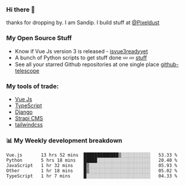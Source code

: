 ### Hi there 👋

thanks for dropping by.
I am Sandip. I build stuff at [@Pixeldust](github.com/pixeldust-in/)

###  **My Open Source Stuff**

 - Know if Vue Js version 3 is released -  [isvue3readyyet](https://github.com/sandiprb/isvue3readyyet)
 - A bunch of Python scripts to get stuff done 💤 💤 [stuff](https://github.com/sandiprb/stuff)
 - See all your starred Github repositories at one single place [github-telescope](https://github.com/sandiprb/github-telescope)



###  **My tools of trade:**
 - [Vue Js](https://github.com/vuejs/vue/)
 - [TypeScript](https://github.com/microsoft/TypeScript)
 - [Django](github.com/django/django)
 - [Strapi CMS](github.com/strapi/strapi)
 - [tailwindcss](https://github.com/tailwindlabs/tailwindcss)


###  📊 **My Weekly development breakdown**
<!--START_SECTION:waka-->
```text
Vue.js       13 hrs 52 mins  █████████████▒░░░░░░░░░░░   53.33 % 
Python       5 hrs 18 mins   █████░░░░░░░░░░░░░░░░░░░░   20.40 % 
JavaScript   1 hr 32 mins    █▒░░░░░░░░░░░░░░░░░░░░░░░   05.93 % 
Other        1 hr 18 mins    █▒░░░░░░░░░░░░░░░░░░░░░░░   05.02 % 
TypeScript   1 hr 7 mins     █░░░░░░░░░░░░░░░░░░░░░░░░   04.33 % 
```
<!--END_SECTION:waka-->
